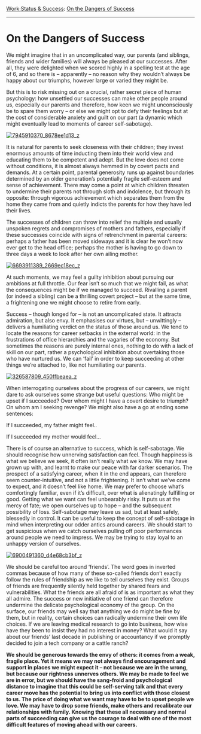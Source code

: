 [Work:](https://www.theschooloflife.com/thebookoflife/category/work/)[Status & Success](https://www.theschooloflife.com/thebookoflife/category/work/status-and-success/): [On the Dangers of Success](https://www.theschooloflife.com/thebookoflife/on-the-dangers-of-success/)

* * *

# On the Dangers of Success

We might imagine that in an uncomplicated way, our parents (and siblings, friends and wider families) will always be pleased at our successes. After all, they were delighted when we scored highly in a spelling test at the age of 6, and so there is – apparently – no reason why they wouldn’t always be happy about our triumphs, however large or varied they might be.

But this is to risk&nbsp;missing out on a crucial, rather secret piece of human psychology: how unsettled our successes can make other people around us, especially our parents and therefore, how keen we might unconsciously be to spare them worry – or else we might opt to defy their feelings but at the cost of considerable anxiety and guilt on our part (a dynamic which might eventually lead to moments of career self-sabotage).

[![7945910370_8678ee1d13_z](https://www.theschooloflife.com/thebookoflife/wp-content/uploads/2016/05/7945910370_8678ee1d13_z.jpg)](http://www.thebookoflife.org/wp-content/uploads/2016/05/7945910370_8678ee1d13_z.jpg)

It is natural for parents to seek closeness with their children; they invest enormous amounts of time inducting them into their world view and educating them to be competent and adept. But the love does not come without conditions, it is almost always hemmed in by covert pacts and demands. At a certain point, parental generosity runs up against boundaries determined by an older generation’s potentially fragile self-esteem and sense of achievement. There may come a point at which children threaten to undermine their parents not through sloth and indolence, but through its opposite: through vigorous achievement which separates them from the home they came from and quietly indicts the parents for how they have led their lives.

The successes of children can throw into relief the multiple and usually unspoken regrets and compromises of mothers and fathers, especially if these successes coincide with signs of retrenchment in parental careers: perhaps a father has been moved sideways and it is clear he won’t now ever get to the head office; perhaps the mother is having to go down to three days a week to look after her own ailing mother.

[![6693911389_2669ec18ec_z](https://www.theschooloflife.com/thebookoflife/wp-content/uploads/2016/05/6693911389_2669ec18ec_z.jpg)](http://www.thebookoflife.org/wp-content/uploads/2016/05/6693911389_2669ec18ec_z.jpg)

At such moments, we may feel a guilty inhibition about pursuing our ambitions at full throttle. Our fear isn’t so much that we might fail, as what the consequences might be if we managed to succeed. Rivalling a parent (or indeed a sibling) can be a thrilling covert project – but at the same time, a frightening one we might choose to retire from early.

Success – though longed for – is not an uncomplicated state. It attracts admiration, but also envy. It emphasises our virtues, but – unwittingly – delivers a humiliating verdict on the status of those around us. We tend to locate the reasons for career setbacks in the external world: in the frustrations of office hierarchies and the vagaries of the economy. But sometimes the reasons are purely internal ones, nothing to do with a lack of skill on our part, rather a psychological inhibition about overtaking those who have nurtured us. We can ‘fail’ in order to keep succeeding at other things we’re attached to, like not humiliating our parents.

[![326587809_450ffbeaea_z](https://www.theschooloflife.com/thebookoflife/wp-content/uploads/2016/05/326587809_450ffbeaea_z.jpg)](http://www.thebookoflife.org/wp-content/uploads/2016/05/326587809_450ffbeaea_z.jpg)

When interrogating ourselves about the progress of our careers, we might dare to ask ourselves some strange but useful questions: Who might be upset if I succeeded? Over whom might I have a covert desire to triumph? On whom am I seeking revenge? We might also have a go at ending some sentences:

If I succeeded, my father might feel..

If I succeeded my mother would feel…

There is of course an alternative to success, which is self-sabotage. We should recognise how unnerving satisfaction can feel. Though happiness is what we believe we seek, it often isn’t really what we know. We may have grown up with, and learnt to make our peace with far darker scenarios. The prospect of a satisfying career, when it in the end appears, can therefore seem counter-intuitive, and not a little frightening. It isn’t what we’ve come to expect, and it doesn’t feel like home. We may prefer to choose what’s comfortingly familiar, even if it’s difficult, over what is alienatingly fulfilling or good. Getting what we want can feel unbearably risky. It puts us at the mercy of fate; we open ourselves up to hope – and the subsequent possibility of loss. Self-sabotage may leave us sad, but at least safely, blessedly in control. It can be useful to keep the concept of self-sabotage in mind when interpreting our odder antics around careers. We should start to get suspicious when we catch ourselves pulling off poor performances around people we need to impress. We may be trying to stay loyal to an unhappy version of ourselves.

[![6900491360_d4e68cb3bf_z](https://www.theschooloflife.com/thebookoflife/wp-content/uploads/2016/05/6900491360_d4e68cb3bf_z.jpg)](http://www.thebookoflife.org/wp-content/uploads/2016/05/6900491360_d4e68cb3bf_z.jpg)

We should be careful too around ‘friends’. The word goes in inverted commas because of how many of these so-called friends don’t exactly follow the rules of friendship as we like to tell ourselves they exist. Groups of friends are frequently silently held together by shared fears and vulnerabilities. What the friends are all afraid of is as important as what they all admire. The success or new initiative of one friend can therefore undermine the delicate psychological economy of the group. On the surface, our friends may well say that anything we do might be fine by them, but in reality, certain choices can radically undermine their own life choices. If we are leaving medical research to go into business, how wise have they been to insist they had no interest in money? What would it say about our friends’ last decade in publishing or accountancy if we promptly decided to join a tech company or a cattle ranch?

**We should be generous towards the envy of others: it comes from a weak, fragile place. Yet it means we may not always find encouragement and support in places we might expect it – not because we are in the wrong, but because our rightness unnerves others. We may be made to feel we are in error, but we should have the sang-froid and psychological distance to imagine that this could be self-serving talk and that every career move has the potential to bring us into conflict with those closest to us. The price of doing what we want may have to be to upset people we love. We may have to drop some friends, make others and recalibrate our relationships with family. Knowing that these all necessary and normal parts of succeeding can give us the courage to deal with one of the most difficult features of moving ahead with our careers.**
